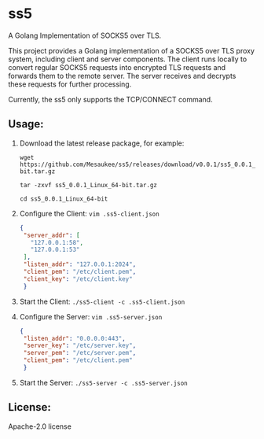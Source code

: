 # ss5
A Golang Implementation of SOCKS5 over TLS.

This project provides a Golang implementation of a SOCKS5 over TLS proxy system, including client and server components. The client runs locally to convert regular SOCKS5 requests into encrypted TLS requests and forwards them to the remote server. The server receives and decrypts these requests for further processing.

Currently, the ss5 only supports the TCP/CONNECT command.

## Usage:
1. Download the latest release package, for example:
   ``` shell
   wget https://github.com/Mesaukee/ss5/releases/download/v0.0.1/ss5_0.0.1_Linux_64-bit.tar.gz
   
   tar -zxvf ss5_0.0.1_Linux_64-bit.tar.gz
   
   cd ss5_0.0.1_Linux_64-bit
   ```
2. Configure the Client:
   `vim .ss5-client.json`
   
   ```json
   {
    "server_addr": [
      "127.0.0.1:58",
      "127.0.0.1:53"
    ],
    "listen_addr": "127.0.0.1:2024",
    "client_pem": "/etc/client.pem",
    "client_key": "/etc/client.key"
    }
   ```
   
3. Start the Client:
   `./ss5-client -c .ss5-client.json`
   
4. Configure the Server:
   `vim .ss5-server.json`
   
   ```json
   {
    "listen_addr": "0.0.0.0:443",
    "server_key": "/etc/server.key",
    "server_pem": "/etc/server.pem",
    "client_pem": "/etc/client.pem"
    }
   ```
7. Start the Server:
   `./ss5-server -c .ss5-server.json`

## License:

Apache-2.0 license

